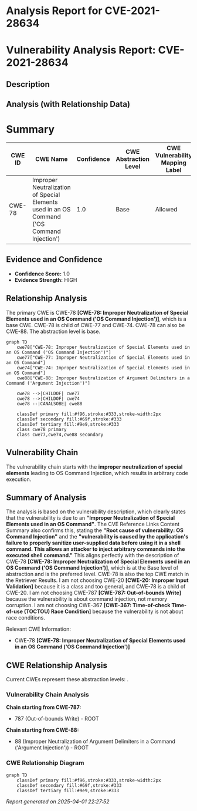 # Analysis Report for CVE-2021-28634

# Vulnerability Analysis Report: CVE-2021-28634

## Description



## Analysis (with Relationship Data)

# Summary
| CWE ID | CWE Name | Confidence | CWE Abstraction Level | CWE Vulnerability Mapping Label | CWE-Vulnerability Mapping Notes |
|---|---|---|---|---|---|
| CWE-78 | Improper Neutralization of Special Elements used in an OS Command ('OS Command Injection') | 1.0 | Base | Allowed | Primary CWE |

## Evidence and Confidence

*   **Confidence Score:** 1.0
*   **Evidence Strength:** HIGH

## Relationship Analysis
The primary CWE is CWE-78 **[CWE-78: Improper Neutralization of Special Elements used in an OS Command ('OS Command Injection')]**, which is a base CWE. CWE-78 is child of CWE-77 and CWE-74. CWE-78 can also be CWE-88. The abstraction level is base.

```mermaid
graph TD
    cwe78["CWE-78: Improper Neutralization of Special Elements used in an OS Command ('OS Command Injection')"]
    cwe77["CWE-77: Improper Neutralization of Special Elements used in an OS Command"]
    cwe74["CWE-74: Improper Neutralization of Special Elements used in an OS Command"]
    cwe88["CWE-88: Improper Neutralization of Argument Delimiters in a Command ('Argument Injection')"]
    
    cwe78 -->|CHILDOF| cwe77
    cwe78 -->|CHILDOF| cwe74
    cwe78 --|CANALSOBE| cwe88

    classDef primary fill:#f96,stroke:#333,stroke-width:2px
    classDef secondary fill:#69f,stroke:#333
    classDef tertiary fill:#9e9,stroke:#333
    class cwe78 primary
    class cwe77,cwe74,cwe88 secondary
```

## Vulnerability Chain
The vulnerability chain starts with the **improper neutralization of special elements** leading to OS Command Injection, which results in arbitrary code execution.

## Summary of Analysis
The analysis is based on the vulnerability description, which clearly states that the vulnerability is due to an **"Improper Neutralization of Special Elements used in an OS Command"**. The CVE Reference Links Content Summary also confirms this, stating the **"Root cause of vulnerability: OS Command Injection"** and the **"vulnerability is caused by the application's failure to properly sanitize user-supplied data before using it in a shell command. This allows an attacker to inject arbitrary commands into the executed shell command."** This aligns perfectly with the description of CWE-78 **[CWE-78: Improper Neutralization of Special Elements used in an OS Command ('OS Command Injection')]**, which is at the Base level of abstraction and is the preferred level. CWE-78 is also the top CWE match in the Retriever Results. I am not choosing CWE-20 **[CWE-20: Improper Input Validation]** because it is a class and too general, and CWE-78 is a child of CWE-20. I am not choosing CWE-787 **[CWE-787: Out-of-bounds Write]** because the vulnerability is about command injection, not memory corruption. I am not choosing CWE-367 **[CWE-367: Time-of-check Time-of-use (TOCTOU) Race Condition]** because the vulnerability is not about race conditions.

Relevant CWE Information:
- CWE-78 **[CWE-78: Improper Neutralization of Special Elements used in an OS Command ('OS Command Injection')]**


## CWE Relationship Analysis

Current CWEs represent these abstraction levels: .


### Vulnerability Chain Analysis

**Chain starting from CWE-787:**
- 787 (Out-of-bounds Write) - ROOT


**Chain starting from CWE-88:**
- 88 (Improper Neutralization of Argument Delimiters in a Command ('Argument Injection')) - ROOT



### CWE Relationship Diagram

```mermaid
graph TD
    classDef primary fill:#f96,stroke:#333,stroke-width:2px
    classDef secondary fill:#69f,stroke:#333
    classDef tertiary fill:#9e9,stroke:#333
```



*Report generated on 2025-04-01 22:27:52*
